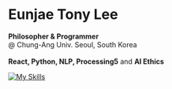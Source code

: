 <h1>Eunjae Tony Lee</h1>

<p>
  <b>Philosopher & Programmer</b>
  <br>@ Chung-Ang Univ. Seoul, South Korea
  <br><br><b>React, Python, NLP, Processing5</b> and <b>AI Ethics</b>
<p>



[![My Skills](https://skillicons.dev/icons?i=html,css,js,ts,nodejs,react,express,mysql,npm,git,aws,postman,p5js,py,arduino,raspberrypi,anaconda,pytorch,sklearn,processing,vim,c,cpp,cs,unity,notion,sketchup,electron,php,wordpress)](https://skillicons.dev)
<!---
ej-rarus/ej-rarus is a ✨ special ✨ repository because its `README.md` (this file) appears on your GitHub profile.
You can click the Preview link to take a look at your changes.
--->
